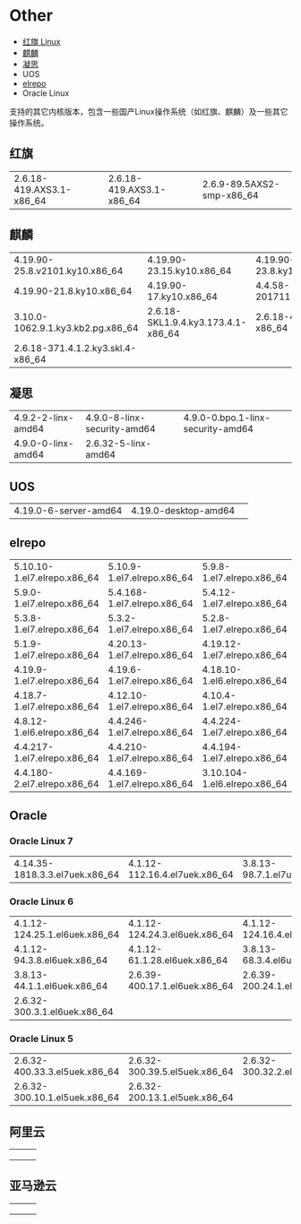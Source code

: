# Other

* [红旗 Linux](other.md#hong-qi-linux)
* [麒麟](other.md#qi-lin)
* [凝思](other.md#ning-si)
* UOS
* [elrepo](other.md#elrepo)
* Oracle Linux

支持的其它内核版本，包含一些国产Linux操作系统（如红旗、麒麟）及一些其它操作系统。

## 红旗

|                           |                           |                            |
| ------------------------- | ------------------------- | -------------------------- |
| 2.6.18-419.AXS3.1-x86\_64 | 2.6.18-419.AXS3.1-x86\_64 | 2.6.9-89.5AXS2-smp-x86\_64 |

## 麒麟

|                                    |                                     |                              |
| ---------------------------------- | ----------------------------------- | ---------------------------- |
| 4.19.90-25.8.v2101.ky10.x86\_64    | 4.19.90-23.15.ky10.x86\_64          | 4.19.90-23.8.ky10.x86\_64    |
| 4.19.90-21.8.ky10.x86\_64          | 4.19.90-17.ky10.x86\_64             | 4.4.58-20171113\_ky5.x86\_64 |
| 3.10.0-1062.9.1.ky3.kb2.pg.x86\_64 | 2.6.18-SKL1.9.4.ky3.173.4.1-x86\_64 | 2.6.18-411.ky3.skl-x86\_64   |
| 2.6.18-371.4.1.2.ky3.skl.4-x86\_64 |                                     |                              |

## 凝思

|                    |                             |                                   |
| ------------------ | --------------------------- | --------------------------------- |
| 4.9.2-2-linx-amd64 | 4.9.0-8-linx-security-amd64 | 4.9.0-0.bpo.1-linx-security-amd64 |
| 4.9.0-0-linx-amd64 | 2.6.32-5-linx-amd64         |                                   |

## UOS

|                       |                      |   |
| --------------------- | -------------------- | - |
| 4.19.0-6-server-amd64 | 4.19.0-desktop-amd64 |   |

## elrepo

|                              |                              |                               |
| ---------------------------- | ---------------------------- | ----------------------------- |
| 5.10.10-1.el7.elrepo.x86\_64 | 5.10.9-1.el7.elrepo.x86\_64  | 5.9.8-1.el7.elrepo.x86\_64    |
| 5.9.0-1.el7.elrepo.x86\_64   | 5.4.168-1.el7.elrepo.x86\_64 | 5.4.12-1.el7.elrepo.x86\_64   |
| 5.3.8-1.el7.elrepo.x86\_64   | 5.3.2-1.el7.elrepo.x86\_64   | 5.2.8-1.el7.elrepo.x86\_64    |
| 5.1.9-1.el7.elrepo.x86\_64   | 4.20.13-1.el7.elrepo.x86\_64 | 4.19.12-1.el7.elrepo.x86\_64  |
| 4.19.9-1.el7.elrepo.x86\_64  | 4.19.6-1.el7.elrepo.x86\_64  | 4.18.10-1.el6.elrepo.x86\_64  |
| 4.18.7-1.el7.elrepo.x86\_64  | 4.12.10-1.el7.elrepo.x86\_64 | 4.10.4-1.el7.elrepo.x86\_64   |
| 4.8.12-1.el6.elrepo.x86\_64  | 4.4.246-1.el7.elrepo.x86\_64 | 4.4.224-1.el7.elrepo.x86\_64  |
| 4.4.217-1.el7.elrepo.x86\_64 | 4.4.210-1.el7.elrepo.x86\_64 | 4.4.194-1.el7.elrepo.x86\_64  |
| 4.4.180-2.el7.elrepo.x86\_64 | 4.4.169-1.el7.elrepo.x86\_64 | 3.10.104-1.el6.elrepo.x86\_64 |

## Oracle

### Oracle Linux 7

|                                 |                                |                              |
| ------------------------------- | ------------------------------ | ---------------------------- |
| 4.14.35-1818.3.3.el7uek.x86\_64 | 4.1.12-112.16.4.el7uek.x86\_64 | 3.8.13-98.7.1.el7uek.x86\_64 |

### Oracle Linux 6

|                                |                                |                                |
| ------------------------------ | ------------------------------ | ------------------------------ |
| 4.1.12-124.25.1.el6uek.x86\_64 | 4.1.12-124.24.3.el6uek.x86\_64 | 4.1.12-124.16.4.el6uek.x86\_64 |
| 4.1.12-94.3.8.el6uek.x86\_64   | 4.1.12-61.1.28.el6uek.x86\_64  | 3.8.13-68.3.4.el6uek.x86\_64   |
| 3.8.13-44.1.1.el6uek.x86\_64   | 2.6.39-400.17.1.el6uek.x86\_64 | 2.6.39-200.24.1.el6uek.x86\_64 |
| 2.6.32-300.3.1.el6uek.x86\_64  |                                |                                |

### Oracle Linux 5

|                                |                                |                                |
| ------------------------------ | ------------------------------ | ------------------------------ |
| 2.6.32-400.33.3.el5uek.x86\_64 | 2.6.32-300.39.5.el5uek.x86\_64 | 2.6.32-300.32.2.el5uek.x86\_64 |
| 2.6.32-300.10.1.el5uek.x86\_64 | 2.6.32-200.13.1.el5uek.x86\_64 |                                |

## 阿里云

|   |   |   |
| - | - | - |
|   |   |   |
|   |   |   |
|   |   |   |

## 亚马逊云

|   |   |   |
| - | - | - |
|   |   |   |
|   |   |   |
|   |   |   |
